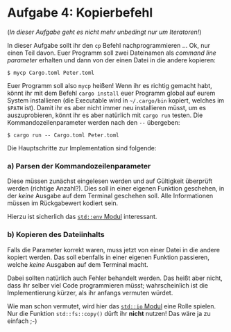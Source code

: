 Aufgabe 4: Kopierbefehl
=======================

(*In dieser Aufgabe geht es nicht mehr unbedingt nur um Iteratoren!*)

In dieser Aufgabe sollt ihr den `cp` Befehl nachprogrammieren ... Ok, nur einen Teil davon.
Euer Programm soll zwei Dateinamen als *command line parameter* erhalten und dann von der einen Datei in die andere kopieren:

```
$ mycp Cargo.toml Peter.toml
```

Euer Programm soll also `mycp` heißen!
Wenn ihr es richtig gemacht habt, könnt ihr mit dem Befehl `cargo install` euer Programm global auf eurem System installieren (die Executable wird in `~/.cargo/bin` kopiert, welches im `$PATH` ist). Damit ihr es aber nicht immer neu installieren müsst, um es auszuprobieren, könnt ihr es aber natürlich mit `cargo run` testen. Die Kommandozeilenparameter werden nach den `--` übergeben:

```
$ cargo run -- Cargo.toml Peter.toml
```

Die Hauptschritte zur Implementation sind folgende:

### a) Parsen der Kommandozeilenparameter

Diese müssen zunächst eingelesen werden und auf Gültigkeit überprüft werden (richtige Anzahl?).
Dies soll in einer eigenen Funktion geschehen, in der *keine* Ausgabe auf dem Terminal geschehen soll.
Alle Informationen müssen im Rückgabewert kodiert sein.

Hierzu ist sicherlich das [`std::env` Modul](https://doc.rust-lang.org/std/env/index.html) interessant.


### b) Kopieren des Dateiinhalts

Falls die Parameter korrekt waren, muss jetzt von einer Datei in die andere kopiert werden.
Das soll ebenfalls in einer eigenen Funktion passieren, welche *keine* Ausgaben auf dem Terminal macht.

Dabei sollten natürlich auch Fehler behandelt werden.
Das heißt aber nicht, dass ihr selber viel Code programmieren müsst; wahrscheinlich ist die Implementierung kürzer, als ihr anfangs vermuten würdet.

Wie man schon vermutet, wird hier das [`std::io` Modul](https://doc.rust-lang.org/std/io/index.html) eine Rolle spielen.
Nur die Funktion `std::fs::copy()` dürft ihr **nicht** nutzen! Das wäre ja zu einfach ;-)
